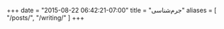 +++
date = "2015-08-22 06:42:21-07:00"
title = "جرم‌شناسی"
aliases = [
    "/posts/",
    "/writing/"
]
+++
